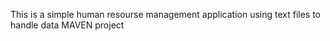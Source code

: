 This is a simple human resourse management application
using text files to handle data
MAVEN project
